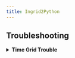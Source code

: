 ```yaml
---
title: Ingrid2Python
---
```


## Troubleshooting

<details> <summary><b>Time Grid Trouble</b></summary> <p>  
  If your dataset, `ds`, is giving trouble with the time grid, `time`,  (as happens frequently), just replace it by a `datetime64` time grid.
  
```
# For daily data
ds['time'] = pd.date_range("2010-01-01", periods=len(ds.time), freq='D')
  
# To put monthly data on a time grid the end of each month
ds['time'] = pd.date_range("2010-01-01", periods=len(ds.time), freq='M')
  
# To put monthly data ont a time grid centered on the 16th of each month
ds['time'] = pd.date_range("2010-01-01", periods=len(ds.time), freq='MS').shift(15, freq='D') 
```
  
</p> </details> 
